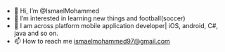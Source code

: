- 👋 Hi, I’m @IsmaelMohammed
- 👀 I’m interested in learning new things and football(soccer)
- 🌱 I am across platform mobile application developer| iOS, android, C#, java and so on. 
- 📫 How to reach me ismaelmohammed97@gmail.com

<!---
IsmaelMohammed/IsmaelMohammed is a ✨ special ✨ repository because its `README.md` (this file) appears on your GitHub profile.
You can click the Preview link to take a look at your changes.
--->

